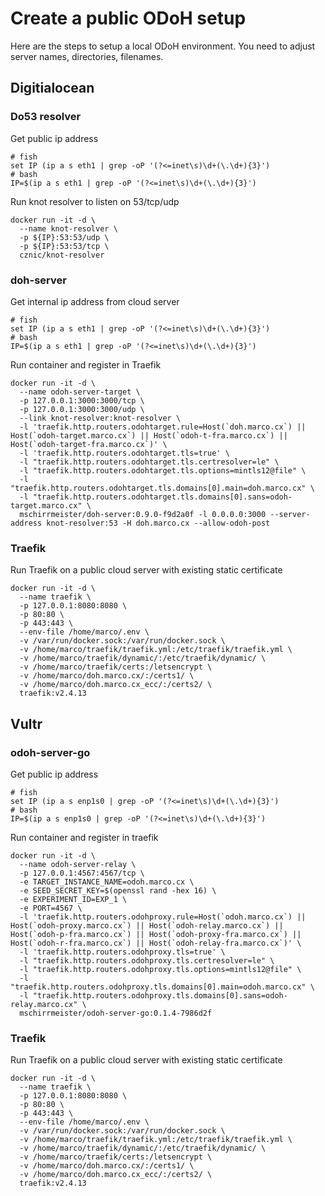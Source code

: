 # Create a public ODoH setup

Here are the steps to setup a local ODoH environment. You need to adjust server names, directories, filenames.

## Digitialocean

### Do53 resolver

Get public ip address

    # fish
    set IP (ip a s eth1 | grep -oP '(?<=inet\s)\d+(\.\d+){3}')
    # bash
    IP=$(ip a s eth1 | grep -oP '(?<=inet\s)\d+(\.\d+){3}')

Run knot resolver to listen on 53/tcp/udp

    docker run -it -d \
      --name knot-resolver \
      -p ${IP}:53:53/udp \
      -p ${IP}:53:53/tcp \
      cznic/knot-resolver

### doh-server

Get internal ip address from cloud server

    # fish
    set IP (ip a s eth1 | grep -oP '(?<=inet\s)\d+(\.\d+){3}')
    # bash
    IP=$(ip a s eth1 | grep -oP '(?<=inet\s)\d+(\.\d+){3}')

Run container and register in Traefik

    docker run -it -d \
      --name odoh-server-target \
      -p 127.0.0.1:3000:3000/tcp \
      -p 127.0.0.1:3000:3000/udp \
      --link knot-resolver:knot-resolver \
      -l 'traefik.http.routers.odohtarget.rule=Host(`doh.marco.cx`) || Host(`odoh-target.marco.cx`) || Host(`odoh-t-fra.marco.cx`) || Host(`odoh-target-fra.marco.cx`)' \
      -l 'traefik.http.routers.odohtarget.tls=true' \
      -l "traefik.http.routers.odohtarget.tls.certresolver=le" \
      -l "traefik.http.routers.odohtarget.tls.options=mintls12@file" \
      -l "traefik.http.routers.odohtarget.tls.domains[0].main=doh.marco.cx" \
      -l "traefik.http.routers.odohtarget.tls.domains[0].sans=odoh-target.marco.cx" \
      mschirrmeister/doh-server:0.9.0-f9d2a0f -l 0.0.0.0:3000 --server-address knot-resolver:53 -H doh.marco.cx --allow-odoh-post

### Traefik

Run Traefik on a public cloud server with existing static certificate

    docker run -it -d \
      --name traefik \
      -p 127.0.0.1:8080:8080 \
      -p 80:80 \
      -p 443:443 \
      --env-file /home/marco/.env \
      -v /var/run/docker.sock:/var/run/docker.sock \
      -v /home/marco/traefik/traefik.yml:/etc/traefik/traefik.yml \
      -v /home/marco/traefik/dynamic/:/etc/traefik/dynamic/ \
      -v /home/marco/traefik/certs:/letsencrypt \
      -v /home/marco/doh.marco.cx/:/certs1/ \
      -v /home/marco/doh.marco.cx_ecc/:/certs2/ \
      traefik:v2.4.13

## Vultr

### odoh-server-go

Get public ip address

    # fish
    set IP (ip a s enp1s0 | grep -oP '(?<=inet\s)\d+(\.\d+){3}')
    # bash
    IP=$(ip a s enp1s0 | grep -oP '(?<=inet\s)\d+(\.\d+){3}')

Run container and register in traefik

    docker run -it -d \
      --name odoh-server-relay \
      -p 127.0.0.1:4567:4567/tcp \
      -e TARGET_INSTANCE_NAME=odoh.marco.cx \
      -e SEED_SECRET_KEY=$(openssl rand -hex 16) \
      -e EXPERIMENT_ID=EXP_1 \
      -e PORT=4567 \
      -l 'traefik.http.routers.odohproxy.rule=Host(`odoh.marco.cx`) || Host(`odoh-proxy.marco.cx`) || Host(`odoh-relay.marco.cx`) || Host(`odoh-p-fra.marco.cx`) || Host(`odoh-proxy-fra.marco.cx`) || Host(`odoh-r-fra.marco.cx`) || Host(`odoh-relay-fra.marco.cx`)' \
      -l 'traefik.http.routers.odohproxy.tls=true' \
      -l "traefik.http.routers.odohproxy.tls.certresolver=le" \
      -l "traefik.http.routers.odohproxy.tls.options=mintls12@file" \
      -l "traefik.http.routers.odohproxy.tls.domains[0].main=odoh.marco.cx" \
      -l "traefik.http.routers.odohproxy.tls.domains[0].sans=odoh-relay.marco.cx" \
      mschirrmeister/odoh-server-go:0.1.4-7986d2f

### Traefik

Run Traefik on a public cloud server with existing static certificate

    docker run -it -d \
      --name traefik \
      -p 127.0.0.1:8080:8080 \
      -p 80:80 \
      -p 443:443 \
      --env-file /home/marco/.env \
      -v /var/run/docker.sock:/var/run/docker.sock \
      -v /home/marco/traefik/traefik.yml:/etc/traefik/traefik.yml \
      -v /home/marco/traefik/dynamic/:/etc/traefik/dynamic/ \
      -v /home/marco/traefik/certs:/letsencrypt \
      -v /home/marco/doh.marco.cx/:/certs1/ \
      -v /home/marco/doh.marco.cx_ecc/:/certs2/ \
      traefik:v2.4.13
